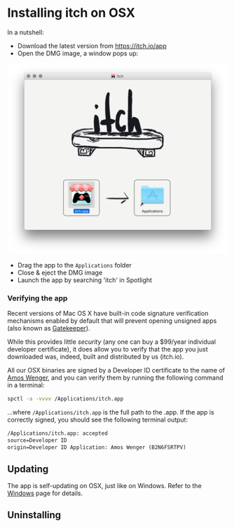 
# Installing itch on OSX

In a nutshell:

  * Download the latest version from <https://itch.io/app>
  * Open the DMG image, a window pops up:

![Installing the app with the DMG](osx-dmg.png)

  * Drag the app to the `Applications` folder
  * Close & eject the DMG image
  * Launch the app by searching 'itch' in Spotlight

### Verifying the app

Recent versions of Mac OS X have built-in code signature verification mechanisms
enabled by default that will prevent opening unsigned apps (also known as
[Gatekeeper][]).

[Gatekeeper]: https://support.apple.com/en-us/HT202491

While this provides little *security* (any one can buy a $99/year individual developer
certificate), it does allow you to verify that the app you just downloaded was,
indeed, built and distributed by us (itch.io).

All our OSX binaries are signed by a Developer ID certificate to the name of [Amos Wenger][],
and you can verify them by running the following command in a terminal:

```bash
spctl -a -vvvv /Applications/itch.app
```

...where `/Applications/itch.app` is the full path to the .app. If the app is correctly
signed, you should see the following terminal output:

```
/Applications/itch.app: accepted
source=Developer ID
origin=Developer ID Application: Amos Wenger (B2N6FSRTPV)
```

[Amos Wenger]: https://github.com/fasterthanlime

## Updating

The app is self-updating on OSX, just like on Windows. Refer to the [Windows](./windows.md#updating) page for details.

## Uninstalling
